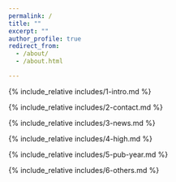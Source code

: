 ```yaml
---
permalink: /
title: ""
excerpt: ""
author_profile: true
redirect_from: 
  - /about/
  - /about.html

---
```


<span class='anchor' id='about-me'></span>
{% include_relative includes/1-intro.md %}

<span class='anchor' id='-contact'></span>
{% include_relative includes/2-contact.md %}

{% include_relative includes/3-news.md %}

<span class='anchor' id='-hight'></span>
{% include_relative includes/4-high.md %}

<span class='anchor' id='-pub'></span>
{% include_relative includes/5-pub-year.md %}

<span class='anchor' id='-honor'></span>
{% include_relative includes/6-others.md %}


